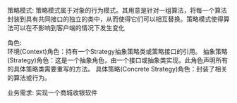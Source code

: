 策略模式:
       策略模式属于对象的行为模式。其用意是针对一组算法，将每一个算法封装到具有共同接口的独立的类中，从而使得它们可以相互替换。策略模式使得算法可以在不影响到客户端的情况下发生变化

角色:       
    环境(Context)角色：持有一个Strategy抽象策略类或策略接口的引用。
    抽象策略(Strategy)角色：这是一个抽象角色，由一个接口或抽象类实现。此角色声明所有的具体策略类需要重写的方法。
    具体策略(Concrete Strategy)角色：封装了相关的算法或行为。

业务需求:
       实现一个商城收银软件
       
         